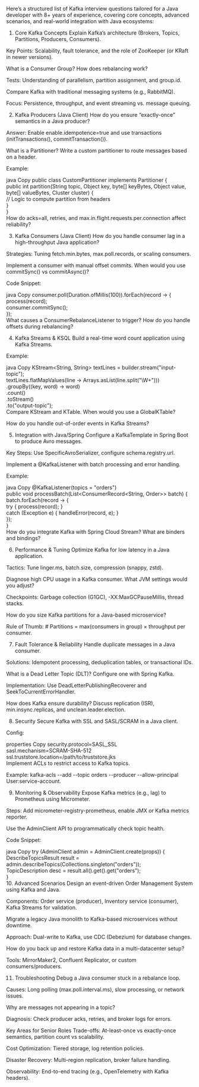 Here’s a structured list of Kafka interview questions tailored for a Java developer with 8+ years of experience, covering core concepts, advanced scenarios, and real-world integration with Java ecosystems:

1. Core Kafka Concepts
Explain Kafka’s architecture (Brokers, Topics, Partitions, Producers, Consumers).

Key Points: Scalability, fault tolerance, and the role of ZooKeeper (or KRaft in newer versions).

What is a Consumer Group? How does rebalancing work?

Tests: Understanding of parallelism, partition assignment, and group.id.

Compare Kafka with traditional messaging systems (e.g., RabbitMQ).

Focus: Persistence, throughput, and event streaming vs. message queuing.

2. Kafka Producers (Java Client)
How do you ensure “exactly-once” semantics in a Java producer?

Answer: Enable enable.idempotence=true and use transactions (initTransactions(), commitTransaction()).

What is a Partitioner? Write a custom partitioner to route messages based on a header.

Example:

java
Copy
public class CustomPartitioner implements Partitioner {  
    public int partition(String topic, Object key, byte[] keyBytes, Object value, byte[] valueBytes, Cluster cluster) {  
        // Logic to compute partition from headers  
    }  
}  
How do acks=all, retries, and max.in.flight.requests.per.connection affect reliability?

3. Kafka Consumers (Java Client)
How do you handle consumer lag in a high-throughput Java application?

Strategies: Tuning fetch.min.bytes, max.poll.records, or scaling consumers.

Implement a consumer with manual offset commits. When would you use commitSync() vs commitAsync()?

Code Snippet:

java
Copy
consumer.poll(Duration.ofMillis(100)).forEach(record -> {  
    process(record);  
    consumer.commitSync();  
});  
What causes a ConsumerRebalanceListener to trigger? How do you handle offsets during rebalancing?

4. Kafka Streams & KSQL
Build a real-time word count application using Kafka Streams.

Example:

java
Copy
KStream<String, String> textLines = builder.stream("input-topic");  
textLines.flatMapValues(line -> Arrays.asList(line.split("\\W+")))  
         .groupBy((key, word) -> word)  
         .count()  
         .toStream()  
         .to("output-topic");  
Compare KStream and KTable. When would you use a GlobalKTable?

How do you handle out-of-order events in Kafka Streams?

5. Integration with Java/Spring
Configure a KafkaTemplate in Spring Boot to produce Avro messages.

Key Steps: Use SpecificAvroSerializer, configure schema.registry.url.

Implement a @KafkaListener with batch processing and error handling.

Example:

java
Copy
@KafkaListener(topics = "orders")  
public void processBatch(List<ConsumerRecord<String, Order>> batch) {  
    batch.forEach(record -> {  
        try { process(record); }  
        catch (Exception e) { handleError(record, e); }  
    });  
}  
How do you integrate Kafka with Spring Cloud Stream? What are binders and bindings?

6. Performance & Tuning
Optimize Kafka for low latency in a Java application.

Tactics: Tune linger.ms, batch.size, compression (snappy, zstd).

Diagnose high CPU usage in a Kafka consumer. What JVM settings would you adjust?

Checkpoints: Garbage collection (G1GC), -XX:MaxGCPauseMillis, thread stacks.

How do you size Kafka partitions for a Java-based microservice?

Rule of Thumb: # Partitions = max(consumers in group) × throughput per consumer.

7. Fault Tolerance & Reliability
Handle duplicate messages in a Java consumer.

Solutions: Idempotent processing, deduplication tables, or transactional IDs.

What is a Dead Letter Topic (DLT)? Configure one with Spring Kafka.

Implementation: Use DeadLetterPublishingRecoverer and SeekToCurrentErrorHandler.

How does Kafka ensure durability? Discuss replication (ISR), min.insync.replicas, and unclean.leader.election.

8. Security
Secure Kafka with SSL and SASL/SCRAM in a Java client.

Config:

properties
Copy
security.protocol=SASL_SSL  
sasl.mechanism=SCRAM-SHA-512  
ssl.truststore.location=/path/to/truststore.jks  
Implement ACLs to restrict access to Kafka topics.

Example: kafka-acls --add --topic orders --producer --allow-principal User:service-account.

9. Monitoring & Observability
Expose Kafka metrics (e.g., lag) to Prometheus using Micrometer.

Steps: Add micrometer-registry-prometheus, enable JMX or Kafka metrics reporter.

Use the AdminClient API to programmatically check topic health.

Code Snippet:

java
Copy
try (AdminClient admin = AdminClient.create(props)) {  
    DescribeTopicsResult result = admin.describeTopics(Collections.singleton("orders"));  
    TopicDescription desc = result.all().get().get("orders");  
}  
10. Advanced Scenarios
Design an event-driven Order Management System using Kafka and Java.

Components: Order service (producer), Inventory service (consumer), Kafka Streams for validation.

Migrate a legacy Java monolith to Kafka-based microservices without downtime.

Approach: Dual-write to Kafka, use CDC (Debezium) for database changes.

How do you back up and restore Kafka data in a multi-datacenter setup?

Tools: MirrorMaker2, Confluent Replicator, or custom consumers/producers.

11. Troubleshooting
Debug a Java consumer stuck in a rebalance loop.

Causes: Long polling (max.poll.interval.ms), slow processing, or network issues.

Why are messages not appearing in a topic?

Diagnosis: Check producer acks, retries, and broker logs for errors.

Key Areas for Senior Roles
Trade-offs: At-least-once vs exactly-once semantics, partition count vs scalability.

Cost Optimization: Tiered storage, log retention policies.

Disaster Recovery: Multi-region replication, broker failure handling.

Observability: End-to-end tracing (e.g., OpenTelemetry with Kafka headers).
